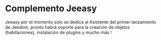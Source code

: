 # Complemento Jeeasy

Jeeasy por el momento solo se dedica al Asistente del primer lanzamiento de Jeedom, pronto habrá soporte para la creación de objetos (habitaciones), instalación de plugins y mucho más !
